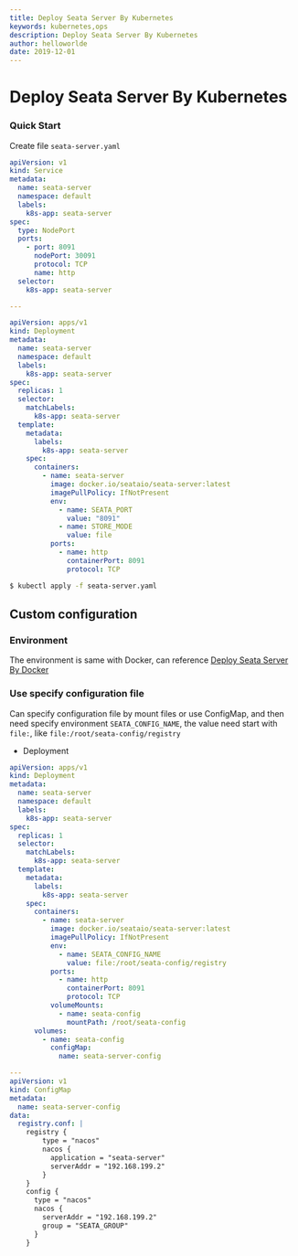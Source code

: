 ```yaml
---
title: Deploy Seata Server By Kubernetes
keywords: kubernetes,ops
description: Deploy Seata Server By Kubernetes
author: helloworlde
date: 2019-12-01
---
```


# Deploy Seata Server By Kubernetes

### Quick Start

Create file `seata-server.yaml`

```yaml
apiVersion: v1
kind: Service
metadata:
  name: seata-server
  namespace: default
  labels:
    k8s-app: seata-server
spec:
  type: NodePort
  ports:
    - port: 8091
      nodePort: 30091
      protocol: TCP
      name: http
  selector:
    k8s-app: seata-server

---

apiVersion: apps/v1
kind: Deployment
metadata:
  name: seata-server
  namespace: default
  labels:
    k8s-app: seata-server
spec:
  replicas: 1
  selector:
    matchLabels:
      k8s-app: seata-server
  template:
    metadata:
      labels:
        k8s-app: seata-server
    spec:
      containers:
        - name: seata-server
          image: docker.io/seataio/seata-server:latest
          imagePullPolicy: IfNotPresent
          env:
            - name: SEATA_PORT
              value: "8091"
            - name: STORE_MODE
              value: file
          ports:
            - name: http
              containerPort: 8091
              protocol: TCP
```



```bash
$ kubectl apply -f seata-server.yaml
```

## Custom configuration

### Environment

The environment is same with Docker, can reference [Deploy Seata Server By Docker](./deploy-by-docker.md)

### Use specify configuration file

Can specify configuration file by mount files or use ConfigMap, and then need specify environment `SEATA_CONFIG_NAME`, the value need start with `file:`, like `file:/root/seata-config/registry`

- Deployment

```yaml
apiVersion: apps/v1
kind: Deployment
metadata:
  name: seata-server
  namespace: default
  labels:
    k8s-app: seata-server
spec:
  replicas: 1
  selector:
    matchLabels:
      k8s-app: seata-server
  template:
    metadata:
      labels:
        k8s-app: seata-server
    spec:
      containers:
        - name: seata-server
          image: docker.io/seataio/seata-server:latest
          imagePullPolicy: IfNotPresent
          env:
            - name: SEATA_CONFIG_NAME
              value: file:/root/seata-config/registry
          ports:
            - name: http
              containerPort: 8091
              protocol: TCP
          volumeMounts:
            - name: seata-config
              mountPath: /root/seata-config
      volumes:
        - name: seata-config
          configMap:
            name: seata-server-config

---
apiVersion: v1
kind: ConfigMap
metadata:
  name: seata-server-config
data:
  registry.conf: |
    registry {
        type = "nacos"
        nacos {
          application = "seata-server"
          serverAddr = "192.168.199.2"
        }
    }
    config {
      type = "nacos"
      nacos {
        serverAddr = "192.168.199.2"
        group = "SEATA_GROUP"
      }
    }
```
